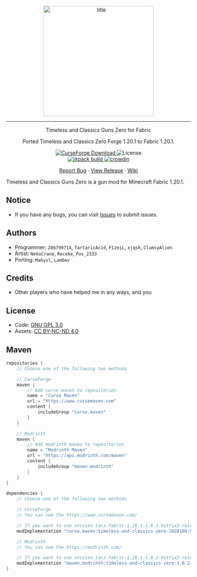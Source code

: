 <p align="center">
    <img width="300" src="https://s2.loli.net/2024/04/30/NJrstR1QzpoLyIT.png" alt="title">
</p>
<hr>
<p align="center">Timeless and Classics Guns Zero for Fabric</p>
<p align="center">Ported Timeless and Classics Zero Forge 1.20.1 to Fabric 1.20.1.</p>
<p align="center">
    <a href="https://www.curseforge.com/minecraft/mc-mods/timeless-and-classics-zero">
        <img src="http://cf.way2muchnoise.eu/full_timeless-and-classics-zero.svg" alt="CurseForge Download">
    </a>
    <img src="https://img.shields.io/badge/license-GNU GPL 3.0 | CC%20BY--NC--ND%204.0-green" alt="License">
    <br>
    <a href="https://jitpack.io/#MCModderAnchor/TACZ">
        <img src="https://jitpack.io/v/MCModderAnchor/TACZ.svg" alt="jitpack build">
    </a>
    <a href="https://crowdin.com/project/tacz">
        <img src="https://badges.crowdin.net/tacz/localized.svg" alt="crowdin">
    </a>
</p>
<p align="center">
    <a href="https://github.com/We-Cant-Coding/TACZ-Fabric/issues">Report Bug</a>    ·
    <a href="https://github.com/We-Cant-Coding/TACZ-Fabric/releases">View Release</a>    ·
    <a href="https://tacwiki.mcma.club/zh/">Wiki</a>
</p>

Timeless and Classics Guns Zero is a gun mod for Minecraft Fabric 1.20.1.

## Notice

- If you have any bugs, you can visit [Issues](https://github.com/We-Cant-Coding/TACZ-Fabric) to
  submit issues.

## Authors

- Programmer: `286799714`, `TartaricAcid`, `F1zeiL`, `xjqsh`, `ClumsyAlien`
- Artist: `NekoCrane`, `Receke`, `Pos_2333`
- Porting: `MaGyul`, `LaeDev`

## Credits

- Other players who have helped me in any ways, and you

## License

- Code: [GNU GPL 3.0](https://www.gnu.org/licenses/gpl-3.0.txt)
- Assets: [CC BY-NC-ND 4.0](https://creativecommons.org/licenses/by-nc-nd/4.0/)

## Maven

```groovy
repositories {
    // Choose one of the following two methods

    // CurseForge
    maven {
        // Add curse maven to repositories
        name = "Curse Maven"
        url = "https://www.cursemaven.com"
        content {
            includeGroup "curse.maven"
        }
    }

    // Modrinth
    maven {
        // Add modrinth maven to repositories
        name = "Modrinth Maven"
        url = "https://api.modrinth.com/maven"
        content {
            includeGroup "maven.modrinth"
        }
    }
}

dependencies {
    // Choose one of the following two methods

    // CurseForge
    // You can see the https://www.cursemaven.com/

    // If you want to use version tacz-fabric-1.20.1-1.0.2-hotfix2-release
    modImplementation "curse.maven:timeless-and-classics-zero-1028108:5621380"

    // Modrinth
    // You can see the https://modrinth.com/

    // If you want to use version tacz-fabric-1.20.1-1.0.2-hotfix2-release
    modImplementation "maven.modrinth:timeless-and-classics-zero:1.0.2-hotfix2"
}
```
